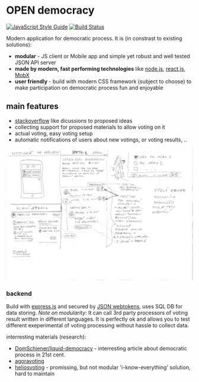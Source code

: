 # OPEN democracy

[![JavaScript Style Guide](https://img.shields.io/badge/code_style-standard-brightgreen.svg)](https://standardjs.com)
[![Build Status](https://travis-ci.org/vencax/opendemocracy.svg?branch=master)](https://travis-ci.org/vencax/opendemocracy)

Modern application for democratic process. It is (in constrast to existing solutions):
- __modular__ - JS client or Mobile app and simple yet robust and well tested JSON API server
- __made by modern, fast performing technologies__ like [node.js](https://nodejs.org), [react.js](https://facebook.github.io/react/), [MobX](https://mobxjs.github.io/mobx/)
- __user friendly__ - build with modern CSS framework (subject to choose) to make participation on democratic process fun and enjoyable

## main features

- [stackoverflow](http://stackoverflow.com/) like dicussions to proposed ideas
- collecting support for proposed materials to allow voting on it
- actual voting, easy voting setup
- automatic notifications of users about new votings, or voting results, ..

![nakres](doc/nakres.jpg)

### backend

Build with [express.js](http://expressjs.com/) and secured by [JSON webtokens](https://jwt.io/), uses SQL DB for data storing.
*Note on modularity*: It can call 3rd party processors of voting result written in different languages.
It is perfectly ok and allows you to test different exeperimental of voting processing without hassle to collect data.

interresting materials (research):
- [DomSchiener/liquid-democracy](https://medium.com/@DomSchiener/liquid-democracy-true-democracy-for-the-21st-century-7c66f5e53b6f#.yap5x7bdv) - interresting article about democratic process in 21st cent.
- [agoravoting](https://github.com/agoravoting/)
- [heliosvoting](https://vote.heliosvoting.org/) - promissing, but not modular 'i-know-everything' solution, hard to maintain
